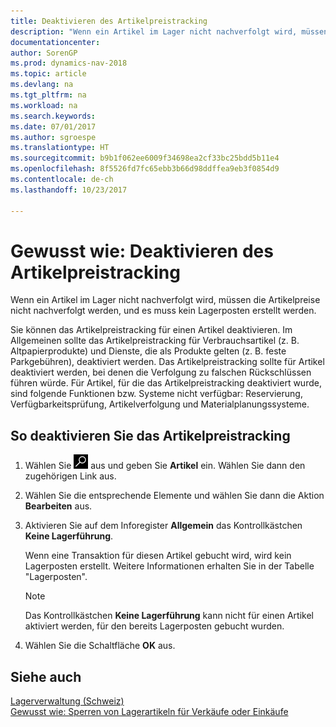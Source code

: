 ```yaml
---
title: Deaktivieren des Artikelpreistracking
description: "Wenn ein Artikel im Lager nicht nachverfolgt wird, müssen die Artikelpreise nicht nachverfolgt werden, und es muss kein Lagerposten erstellt werden."
documentationcenter: 
author: SorenGP
ms.prod: dynamics-nav-2018
ms.topic: article
ms.devlang: na
ms.tgt_pltfrm: na
ms.workload: na
ms.search.keywords: 
ms.date: 07/01/2017
ms.author: sgroespe
ms.translationtype: HT
ms.sourcegitcommit: b9b1f062ee6009f34698ea2cf33bc25bdd5b11e4
ms.openlocfilehash: 8f5526fd7fc65ebb3b66d98ddffea9eb3f0854d9
ms.contentlocale: de-ch
ms.lasthandoff: 10/23/2017

---
```

# <a name="how-to-deactivate-item-cost-tracking"></a>Gewusst wie: Deaktivieren des Artikelpreistracking
Wenn ein Artikel im Lager nicht nachverfolgt wird, müssen die Artikelpreise nicht nachverfolgt werden, und es muss kein Lagerposten erstellt werden.  

Sie können das Artikelpreistracking für einen Artikel deaktivieren. Im Allgemeinen sollte das Artikelpreistracking für Verbrauchsartikel (z. B. Altpapierprodukte) und Dienste, die als Produkte gelten (z. B. feste Parkgebühren), deaktiviert werden. Das Artikelpreistracking sollte für Artikel deaktiviert werden, bei denen die Verfolgung zu falschen Rückschlüssen führen würde. Für Artikel, für die das Artikelpreistracking deaktiviert wurde, sind folgende Funktionen bzw. Systeme nicht verfügbar: Reservierung, Verfügbarkeitsprüfung, Artikelverfolgung und Materialplanungssysteme.  

## <a name="to-deactivate-item-cost-tracking"></a>So deaktivieren Sie das Artikelpreistracking  

1.  Wählen Sie ![Nach Seite oder Bericht suchen](../../media/ui-search/search_small.png "Symbol nach Seite oder Bericht suchen") aus und geben Sie **Artikel** ein. Wählen Sie dann den zugehörigen Link aus.  
2.  Wählen Sie die entsprechende Elemente und wählen Sie dann die Aktion **Bearbeiten** aus.  
3.  Aktivieren Sie auf dem Inforegister **Allgemein** das Kontrollkästchen **Keine Lagerführung**.  

    Wenn eine Transaktion für diesen Artikel gebucht wird, wird kein Lagerposten erstellt. Weitere Informationen erhalten Sie in der Tabelle "Lagerposten".  

    > [!NOTE]  
    >  Das Kontrollkästchen **Keine Lagerführung** kann nicht für einen Artikel aktiviert werden, für den bereits Lagerposten gebucht wurden.  

4.  Wählen Sie die Schaltfläche **OK** aus.  

## <a name="see-also"></a>Siehe auch  
 [Lagerverwaltung (Schweiz)](swiss-inventory-management.md)   
 [Gewusst wie: Sperren von Lagerartikeln für Verkäufe oder Einkäufe](how-to-block-inventory-items-for-sales-or-purchases.md)

